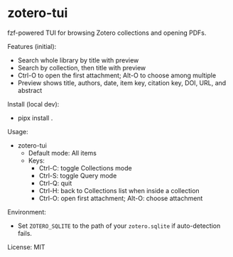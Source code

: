# zotero-tui

fzf-powered TUI for browsing Zotero collections and opening PDFs.

Features (initial):

- Search whole library by title with preview
- Search by collection, then title with preview
- Ctrl-O to open the first attachment; Alt-O to choose among multiple
- Preview shows title, authors, date, item key, citation key, DOI, URL, and abstract

Install (local dev):

- pipx install .

Usage:

- zotero-tui
	- Default mode: All items
	- Keys:
		- Ctrl-C: toggle Collections mode
		- Ctrl-S: toggle Query mode
		- Ctrl-Q: quit
		- Ctrl-H: back to Collections list when inside a collection
		- Ctrl-O: open first attachment; Alt-O: choose attachment

Environment:

- Set `ZOTERO_SQLITE` to the path of your `zotero.sqlite` if auto-detection fails.

License: MIT
